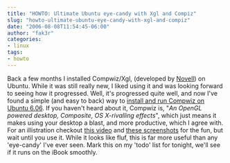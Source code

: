 ```yaml
---
title: "HOWTO: Ultimate Ubuntu eye-candy with Xgl and Compiz"
slug: "howto-ultimate-ubuntu-eye-candy-with-xgl-and-compiz"
date: "2006-08-08T11:54:45-06:00"
author: "fak3r"
categories:
- linux
tags:
- howto
---
```


Back a few months I installed Compwiz/Xgl, (developed by [Novell](http://www.novell.com/)) on Ubuntu.  While it was still really new, I liked using it and was looking forward to seeing how it progressed.  Well, it's progressed quite well, and now I've found a simple (and easy to back) way to [install and run Compwiz on Ubuntu 6.06](http://www.tectonic.co.za/view.php?id=916).  If you haven't heard about it, Compwiz is, "_An OpenGL powered desktop, Composite, OS X-rivalling effects_", which just means it makes using your desktop a blast, and more productive, which I agree with.  For an illistration checkout [this video](http://www.youtube.com/watch?v=DUSn-jBA3CE) and [these screenshots](http://images.google.com/images?client=firefox-a&rls=org.mozilla%3Aen-US%3Aofficial_s&q=xgl+&hl=en&btnG=Search+Images) for the fun, but wait until you use it.  While it looks like fluf, this is far more useful than any 'eye-candy' I've ever seen.  Mark this on my 'todo' list for tonight, we'll see if it runs on the iBook smoothly.
